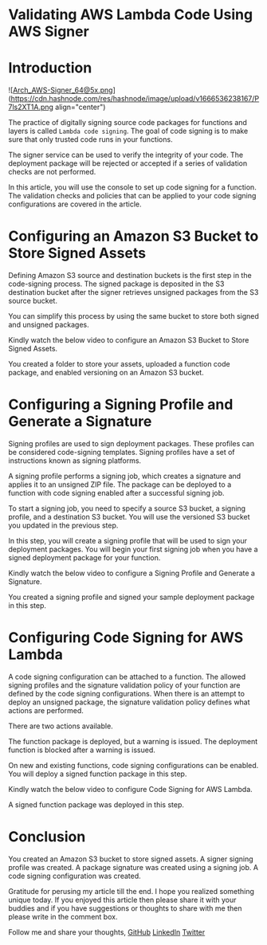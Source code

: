 # Validating AWS Lambda Code Using AWS Signer

# Introduction


![Arch_AWS-Signer_64@5x.png](https://cdn.hashnode.com/res/hashnode/image/upload/v1666536238167/P7ls2XT1A.png align="center")

The practice of digitally signing source code packages for functions and layers is called `Lambda code signing`. The goal of code signing is to make sure that only trusted code runs in your functions.

The signer service can be used to verify the integrity of your code. The deployment package will be rejected or accepted if a series of validation checks are not performed.

In this article, you will use the console to set up code signing for a function. The validation checks and policies that can be applied to your code signing configurations are covered in the article.

# Configuring an Amazon S3 Bucket to Store Signed Assets


Defining Amazon S3 source and destination buckets is the first step in the code-signing process. The signed package is deposited in the S3 destination bucket after the signer retrieves unsigned packages from the S3 source bucket.

You can simplify this process by using the same bucket to store both signed and unsigned packages.

Kindly watch the below video to configure an Amazon S3 Bucket to Store Signed Assets.


You created a folder to store your assets, uploaded a function code package, and enabled versioning on an Amazon S3 bucket.

# Configuring a Signing Profile and Generate a Signature

Signing profiles are used to sign deployment packages. These profiles can be considered code-signing templates. Signing profiles have a set of instructions known as signing platforms.


A signing profile performs a signing job, which creates a signature and applies it to an unsigned ZIP file. The package can be deployed to a function with code signing enabled after a successful signing job.

To start a signing job, you need to specify a source S3 bucket, a signing profile, and a destination S3 bucket. You will use the versioned S3 bucket you updated in the previous step.

In this step, you will create a signing profile that will be used to sign your deployment packages. You will begin your first signing job when you have a signed deployment package for your function.


Kindly watch the below video to configure a Signing Profile and Generate a Signature.



You created a signing profile and signed your sample deployment package in this step.

# Configuring Code Signing for AWS Lambda

A code signing configuration can be attached to a function. The allowed signing profiles and the signature validation policy of your function are defined by the code signing configurations. When there is an attempt to deploy an unsigned package, the signature validation policy defines what actions are performed. 

There are two actions available.

The function package is deployed, but a warning is issued. 
The deployment function is blocked after a warning is issued.

On new and existing functions, code signing configurations can be enabled. You will deploy a signed function package in this step.

Kindly watch the below video to configure Code Signing for AWS Lambda.



A signed function package was deployed in this step.

# Conclusion

You created an Amazon S3 bucket to store signed assets. A signer signing profile was created. A package signature was created using a signing job. A code signing configuration was created.



Gratitude for perusing my article till the end. I hope you realized something unique today. If you enjoyed this article then please share it with your buddies and if you have suggestions or thoughts to share with me then please write in the comment box.

Follow me and share your thoughts,
[GitHub](https://github.com/MakendranG)
[LinkedIn](https://www.linkedin.com/in/makendran/)
[Twitter](https://twitter.com/MakendranG)





